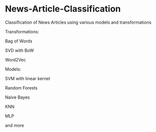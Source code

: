 # News-Article-Classification

Classification of News Articles using various models and transformations

Transformations:

Bag of Words

SVD with BoW

Word2Vec

Models:

SVM with linear kernel

Random Forests

Naive Bayes

KNN

MLP

and more
